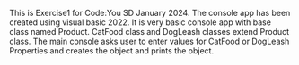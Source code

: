 This is Exercise1 for Code:You SD January 2024.
The console app has been created using visual basic 2022.
It is very basic console app with base class named Product.
CatFood class and DogLeash classes extend Product class.
The main console asks user to enter values for CatFood or DogLeash
Properties and creates the object and prints the object. 